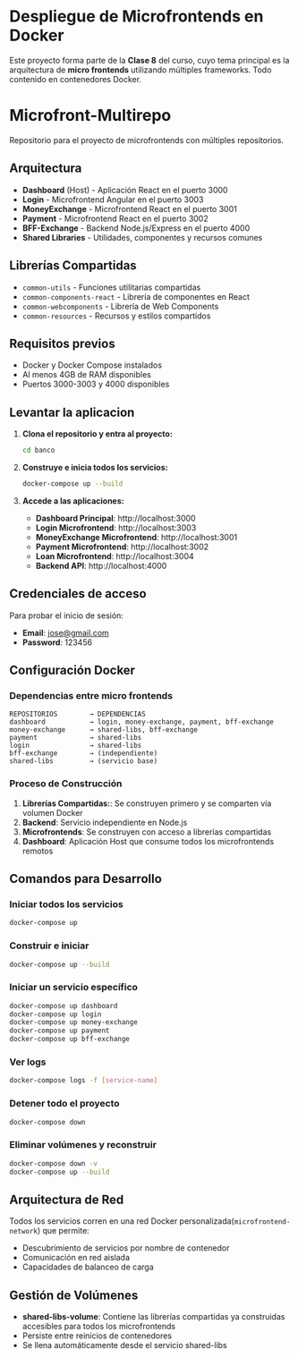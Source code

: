 # Despliegue de Microfrontends en Docker

Este proyecto forma parte de la **Clase 8** del curso, cuyo tema principal es la arquitectura de **micro frontends** utilizando múltiples frameworks. Todo contenido en contenedores Docker.

# Microfront-Multirepo

Repositorio para el proyecto de microfrontends con múltiples repositorios.

## Arquitectura

- **Dashboard** (Host)  - Aplicación React en el puerto 3000
- **Login**             - Microfrontend Angular en el puerto 3003
- **MoneyExchange**     - Microfrontend React en el puerto 3001
- **Payment**           - Microfrontend React en el puerto 3002
- **BFF-Exchange**      - Backend Node.js/Express en el puerto 4000
- **Shared Libraries**  - Utilidades, componentes y recursos comunes

## Librerías Compartidas

- `common-utils`            - Funciones utilitarias compartidas
- `common-components-react` - Librería de componentes en React
- `common-webcomponents`    - Librería de Web Components
- `common-resources`        - Recursos y estilos compartidos

## Requisitos previos
- Docker y Docker Compose instalados
- Al menos 4GB de RAM disponibles
- Puertos 3000-3003 y 4000 disponibles

## Levantar la aplicacion

1. **Clona el repositorio y entra al proyecto:**

   ```bash
   cd banco
   ```

2. **Construye e inicia todos los servicios:**

   ```bash
   docker-compose up --build
   ```

3. **Accede a las aplicaciones:**
   - **Dashboard Principal**:           http://localhost:3000
   - **Login Microfrontend**:           http://localhost:3003
   - **MoneyExchange Microfrontend**:   http://localhost:3001
   - **Payment Microfrontend**:         http://localhost:3002
   - **Loan Microfrontend**:            http://localhost:3004
   - **Backend API**:                   http://localhost:4000

## Credenciales de acceso
Para probar el inicio de sesión:

- **Email**: jose@gmail.com
- **Password**: 123456

## Configuración Docker

### Dependencias entre micro frontends

```
REPOSITORIOS        → DEPENDENCIAS
dashboard           → login, money-exchange, payment, bff-exchange
money-exchange      → shared-libs, bff-exchange
payment             → shared-libs
login               → shared-libs
bff-exchange        → (independiente)
shared-libs         → (servicio base)
```

### Proceso de Construcción

1. **Librerías Compartidas:**: Se construyen primero y se comparten vía volumen Docker
2. **Backend**: Servicio independiente en Node.js
3. **Microfrontends**: Se construyen con acceso a librerías compartidas
4. **Dashboard**: Aplicación Host que consume todos los microfrontends remotos

## Comandos para Desarrollo

### Iniciar todos los servicios

```bash
docker-compose up
```

### Construir e iniciar

```bash
docker-compose up --build
```

### Iniciar un servicio específico

```bash
docker-compose up dashboard
docker-compose up login
docker-compose up money-exchange
docker-compose up payment
docker-compose up bff-exchange
```

### Ver logs

```bash
docker-compose logs -f [service-name]
```

### Detener todo el proyecto

```bash
docker-compose down
```

### Eliminar volúmenes y reconstruir

```bash
docker-compose down -v
docker-compose up --build
```

## Arquitectura de Red

Todos los servicios corren en una red Docker personalizada(`microfrontend-network`) que permite:

- Descubrimiento de servicios por nombre de contenedor
- Comunicación en red aislada
- Capacidades de balanceo de carga

## Gestión de Volúmenes

- **shared-libs-volume**: Contiene las librerías compartidas ya construidas accesibles para todos los microfrontends
- Persiste entre reinicios de contenedores
- Se llena automáticamente desde el servicio shared-libs
